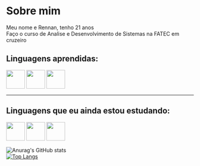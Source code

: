 <h1>Sobre mim</h1>
Meu nome e Rennan, tenho 21 anos <br>
Faço o curso de Analise e Desenvolvimento de Sistemas na FATEC em cruzeiro<br>

<h2>Linguagens aprendidas:</h2>
<p>
<img src="https://cdn.jsdelivr.net/gh/devicons/devicon/icons/java/java-original.svg" width="50" height="50"/>
<img src="https://cdn.jsdelivr.net/gh/devicons/devicon/icons/html5/html5-original.svg" width="50" height="50"/>
<img src="https://cdn.jsdelivr.net/gh/devicons/devicon/icons/css3/css3-original.svg" width="50" height="50"/></p>
 <hr>
 
 <h2>Linguagens que eu ainda estou estudando:</h2>
 <p>
 <img src="https://cdn.jsdelivr.net/gh/devicons/devicon/icons/javascript/javascript-plain.svg" width="50" height="50" />
 <img src="https://cdn.jsdelivr.net/gh/devicons/devicon/icons/php/php-plain.svg" width="50" height="50"/>
 <img src="https://cdn.jsdelivr.net/gh/devicons/devicon/icons/lua/lua-original-wordmark.svg" width="50" height="50"/></p>

 ![Anurag's GitHub stats](https://github-readme-stats.vercel.app/api?username=RennanXD&show_icons=true&theme=radical)<br>
 [![Top Langs](https://github-readme-stats.vercel.app/api/top-langs/?username=RennanXD&layout=compact)](https://github.com/RennanXD/github-readme-stats)
